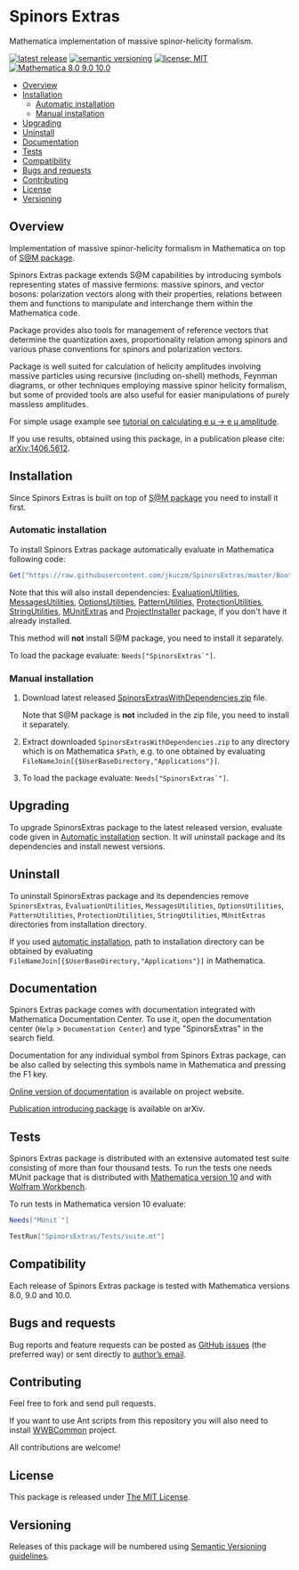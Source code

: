 # Spinors Extras

Mathematica implementation of massive spinor-helicity formalism.

[![latest release](http://img.shields.io/github/release/jkuczm/SpinorsExtras.svg)](https://github.com/jkuczm/SpinorsExtras/releases)
[![semantic versioning](http://jkuczm.github.io/media/images/SemVer-2.0.0-brightgreen.svg)](http://semver.org/spec/v2.0.0.html)
[![license: MIT](http://jkuczm.github.io/media/images/license-MIT-blue.svg)](https://github.com/jkuczm/SpinorsExtras/blob/master/LICENSE)
[![Mathematica 8.0 9.0 10.0](http://jkuczm.github.io/media/images/Mathematica-8.0_9.0_10.0-brightgreen.svg)](#compatibility)

* [Overview](#overview)
* [Installation](#installation)
    * [Automatic installation](#automatic-installation)
    * [Manual installation](#manual-installation)
* [Upgrading](#upgrading)
* [Uninstall](#uninstall)
* [Documentation](#documentation)
* [Tests](#tests)
* [Compatibility](#compatibility)
* [Bugs and requests](#bugs-and-requests)
* [Contributing](#contributing)
* [License](#license)
* [Versioning](#versioning)



## Overview

Implementation of massive spinor-helicity formalism in Mathematica on top of
[S@M package](http://www.slac.stanford.edu/~maitreda/Spinors/).

Spinors Extras package extends S@M capabilities by introducing
symbols representing states of massive fermions: massive spinors, and vector
bosons: polarization vectors along with their properties, relations between
them and functions to manipulate and interchange them within the Mathematica
code.

Package provides also tools for management of reference vectors that
determine the quantization axes, proportionality relation among spinors and
various phase conventions for spinors and polarization vectors.

Package is well suited for calculation of helicity amplitudes involving massive
particles using recursive (including on-shell) methods, Feynman diagrams, or
other techniques employing massive spinor helicity formalism, but some of
provided tools are also useful for easier manipulations of purely massless
amplitudes.


For simple usage example see
[tutorial on calculating e μ → e μ amplitude](http://www.fuw.edu.pl/~jkuczm/SpinorsExtras/reference/tutorial/QEDWithMuons.html).

If you use results, obtained using this package, in a publication please cite:
[arXiv:1406.5612](http://arxiv.org/abs/1406.5612).



## Installation

Since Spinors Extras is built on top of
[S@M package](http://www.slac.stanford.edu/~maitreda/Spinors/)
you need to install it first.


### Automatic installation

To install Spinors Extras package automatically evaluate in Mathematica
following code:
```Mathematica
Get["https://raw.githubusercontent.com/jkuczm/SpinorsExtras/master/BootstrapInstall.m"]
```

Note that this will also install dependencies:
[EvaluationUtilities](https://github.com/jkuczm/MathematicaEvaluationUtilities),
[MessagesUtilities](https://github.com/jkuczm/MathematicaMessagesUtilities),
[OptionsUtilities](https://github.com/jkuczm/MathematicaOptionsUtilities),
[PatternUtilities](https://github.com/jkuczm/MathematicaPatternUtilities),
[ProtectionUtilities](https://github.com/jkuczm/MathematicaProtectionUtilities),
[StringUtilities](https://github.com/jkuczm/MathematicaStringUtilities),
[MUnitExtras](https://github.com/jkuczm/MUnitExtras) and
[ProjectInstaller](https://github.com/lshifr/ProjectInstaller) package, if you
don't have it already installed.

This method will **not** install S@M package, you need to install it
separately.

To load the package evaluate: ``Needs["SpinorsExtras`"]``.


### Manual installation

1. Download latest released
   [SpinorsExtrasWithDependencies.zip](https://github.com/jkuczm/SpinorsExtras/releases/download/v1.0.2/SpinorsExtrasWithDependencies.zip)
   file.
   
    Note that S@M package is **not** included in the zip file, you need to
    install it separately.

2. Extract downloaded `SpinorsExtrasWithDependencies.zip` to any directory
   which is on Mathematica `$Path`, e.g. to one obtained by evaluating
   `FileNameJoin[{$UserBaseDirectory,"Applications"}]`.

3. To load the package evaluate: ``Needs["SpinorsExtras`"]``.



## Upgrading

To upgrade SpinorsExtras package to the latest released version, evaluate code
given in [Automatic installation](#automatic-installation) section.
It will uninstall package and its dependencies and install newest versions.



## Uninstall

To uninstall SpinorsExtras package and its dependencies remove
`SpinorsExtras`,
`EvaluationUtilities`,
`MessagesUtilities`,
`OptionsUtilities`,
`PatternUtilities`,
`ProtectionUtilities`,
`StringUtilities`,
`MUnitExtras`
directories from installation directory.

If you used [automatic installation](#automatic-installation), path to
installation directory can be obtained by evaluating
`FileNameJoin[{$UserBaseDirectory,"Applications"}]` in Mathematica.



## Documentation

Spinors Extras package comes with documentation integrated with Mathematica
Documentation Center. To use it, open the documentation center
(`Help` > `Documentation Center`) and type "SpinorsExtras" in the search field.

Documentation for any individual symbol from Spinors Extras package, can be
also called by selecting this symbols name in Mathematica and pressing the F1
key.

[Online version of documentation](http://www.fuw.edu.pl/~jkuczm/SpinorsExtras/reference/guide/SpinorsExtras.html)
is available on project website.

[Publication introducing package](http://arxiv.org/abs/1406.5612) is available
on arXiv.



## Tests

Spinors Extras package is distributed with an extensive automated test suite
consisting of more than four thousand tests. To run the tests one needs
MUnit package that is distributed with
[Mathematica version 10](http://www.wolfram.com/mathematica/new-in-10/integrated-unit-testing/)
and with
[Wolfram Workbench](http://reference.wolfram.com/workbench/index.jsp?topic=/com.wolfram.eclipse.help/html/tasks/tester/tester.html).

To run tests in Mathematica version 10 evaluate:
```Mathematica
Needs["MUnit`"]

TestRun["SpinorsExtras/Tests/suite.mt"]
```



## Compatibility

Each release of Spinors Extras package is tested with Mathematica versions
8.0, 9.0 and 10.0.



## Bugs and requests

Bug reports and feature requests can be posted as
[GitHub issues](https://github.com/jkuczm/SpinorsExtras/issues)
(the preferred way) or sent directly to
[author’s email](mailto:Jakub.Kuczmarski@fuw.edu.pl).



## Contributing

Feel free to fork and send pull requests.

If you want to use Ant scripts from this repository you will also need to
install [WWBCommon](https://github.com/jkuczm/WWBCommon) project.

All contributions are welcome!



## License

This package is released under
[The MIT License](https://github.com/jkuczm/SpinorsExtras/blob/master/LICENSE).



## Versioning

Releases of this package will be numbered using
[Semantic Versioning guidelines](http://semver.org/).
